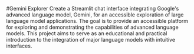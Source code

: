 #Gemini Explorer
Create a Streamlit chat interface integrating Google's advanced language model, Gemini, for an accessible exploration of large language model applications. The goal is to provide an accessible platform for exploring and demonstrating the capabilities of advanced language models. This project aims to serve as an educational and practical introduction to the integration of major language models with intuitive interfaces.

